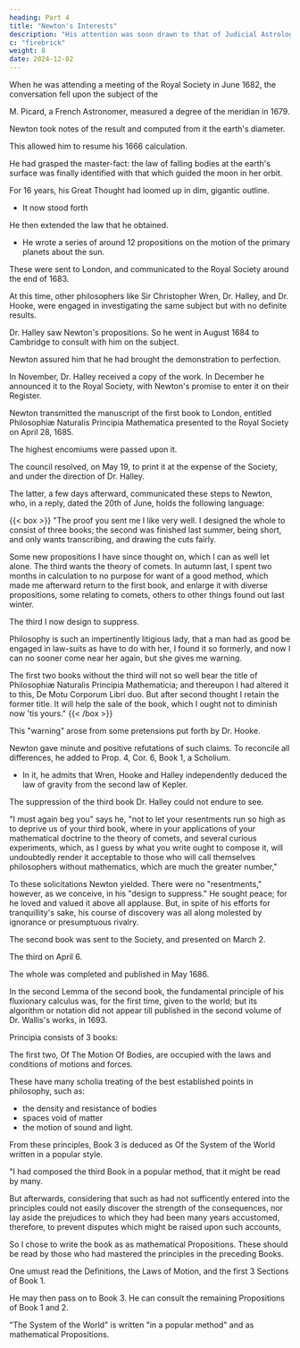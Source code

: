 ```yaml
---
heading: Part 4
title: "Newton's Interests"
description: "His attention was soon drawn to that of Judicial Astrology"
c: "firebrick"
weight: 8
date: 2024-12-02
---
```



When he was attending a meeting of the Royal Society in June 1682, the conversation fell upon the subject of the 


M. Picard, a French Astronomer, measured a degree of the meridian in 1679. 

 <!-- a memorandum afterward, at the earliest opportunity, -->
Newton took notes of the result and computed from it the earth's diameter.

This allowed him to resume his 1666 calculation.

 <!-- : furnished with these new data, he . -->

<!-- As he proceeded therein, he saw that his early expectations were now likely to be realized: the thick rushing, stupendous results overpowered him; he became unable to carry on the process of calculation, and intrusted its completion to one of his friends.  -->

He had grasped the master-fact: the law of falling bodies at the earth's surface was finally identified with that which guided the moon in her orbit.

For 16 years, his Great Thought had loomed up in dim, gigantic outline.
- It now stood forth

<!-- , amid the first dawn of a plausible hypothesis, , radiant and not less grand, in the mid-day light of demonstrated truth. -->

<!-- It were difficult, nay impossible to imagine, even, the influence of a result like this upon a mind like Newton's. It was as if the keystone had been fitted to the glorious arch by which his spirit should ascend to the outskirts of infinite space—spanning the immeasurable—weighing the imponderable—computing the incalculable—mapping out the marchings of the planets, and the far-wanderings of the corners, and catching, bring back to earth some clearer notes of that higher melody which, as a sounding voice, bears perpetual witness to the design and omnipotence of a creating Deity. -->

He then extended the law that he obtained.
- He wrote a series of around 12 propositions on the motion of the primary planets about the sun.

These were sent to London, and communicated to the Royal Society around the end of 1683.

At this time, other philosophers like Sir Christopher Wren, Dr. Halley, and Dr. Hooke, were engaged in investigating the same subject but with no definite results. 

Dr. Halley saw Newton's propositions. So he went in August 1684 to Cambridge to consult with him on the subject. 

Newton assured him that he had brought the demonstration to perfection. 

In November, Dr. Halley received a copy of the work. In December he announced it to the Royal Society, with Newton's promise to  enter it on their Register.

<!-- , subsequently reminded by the Society of his promise, proceeded in the diligent preparation of the work, and, though suffering an interruption of six weeks, -->

Newton transmitted the manuscript of the first book to London, entitled Philosophiæ Naturalis Principia Mathematica presented to the Royal Society on April 28, 1685. 

The highest encomiums were passed upon it.

The council resolved, on May 19, to print it at the expense of the Society, and under the direction of Dr. Halley.

The latter, a few days afterward, communicated these steps to Newton, who, in a reply, dated the 20th of June, holds the following language:

{{< box >}}
"The proof you sent me I like very well. I designed the whole to consist of three books; the second was finished last summer, being short, and only wants transcribing, and drawing the cuts fairly. 

Some new propositions I have since thought on, which I can as well let alone. The third wants the theory of comets. In autumn last, I spent two months in calculation to no purpose for want of a good method, which made me afterward return to the first book, and enlarge it with diverse propositions, some relating to comets, others to other things found out last winter. 

The third I now design to suppress.

Philosophy is such an impertinently litigious lady, that a man had as good be engaged in law-suits as have to do with her, I found it so formerly, and now I can no sooner come near her again, but she gives me warning.

The first two books without the third will not so well bear the title of Philosophiæ Naturalis Principia Mathematicia; and thereupon I had altered it to this, De Motu Corporum Libri duo. But after second thought I retain the former title. It will help the sale of the book, which I ought not to diminish now 'tis yours."
{{< /box >}}



This "warning" arose from some pretensions put forth by Dr. Hooke.

Newton gave minute and positive refutations of such claims. To reconcile all differences, he added to Prop. 4, Cor. 6, Book 1, a Scholium.
- In it, he admits that Wren, Hooke and Halley independently deduced the law of gravity from the second law of Kepler.

The suppression of the third book Dr. Halley could not endure to see.

"I must again beg you" says he, "not to let your resentments run so high as to deprive us of your third book, where in your applications of your mathematical doctrine to the theory of comets, and several curious experiments, which, as I guess by what you write ought to compose it, will undoubtedly render it acceptable to those who will call themselves philosophers without mathematics, which are much the greater number," 

To these solicitations Newton yielded. There were no "resentments," however, as we conceive, in his "design to suppress." He sought peace; for he loved and valued it above all applause. But, in spite of his efforts for tranquillity's sake, his course of discovery was all along molested by ignorance or presumptuous rivalry.

<!-- The publication of the great work now went rapidly forwards. -->

The second book was sent to the Society, and presented on March 2.

The third on April 6.

The whole was completed and published in May 1686.

In the second Lemma of the second book, the fundamental principle of his fluxionary calculus was, for the first time, given to the world; but its algorithm or notation did not appear till published in the second volume of Dr. Wallis's works, in 1693.

<!-- And thus was ushered into existence The Principia—a work to which pre-eminence above all the productions of the human intellect has been awarded—a work that must be esteemed of priceless worth so long as Science has a votary, or a single worshipper be left to kneel at the altar of Truth. -->

<!-- The entire work bears the general title of The Mathematical Principles Of Natural Philosophy. It  -->

Principia consists of 3 books:

The first two, Of The Motion Of Bodies, are occupied with the laws and conditions of motions and forces.

These have many scholia treating of the best established points in philosophy, such as:
- the density and resistance of bodies
- spaces void of matter
- the motion of sound and light. 

From these principles, Book 3 is deduced as Of the System of the World written in a popular style.


"I had composed the third Book in a popular method, that it might be read by many. 

But afterwards, considering that such as had not sufficently entered into the principles could not easily discover the strength of the consequences, nor lay aside the prejudices to which they had been many years accustomed, therefore, to prevent disputes which might be raised upon such accounts,

So I chose to write the book as as mathematical Propositions. These should be read by those who had mastered the principles in the preceding Books.

 <!-- not that I would advise any one to the previous study of every Proposition of those Books." -->

One umust read the Definitions, the Laws of Motion, and the first 3 Sections of Book 1. 

He may then pass on to Book 3. He can consult the remaining Propositions of Book 1 and 2. 

"The System of the World" is written "in a popular method" and  as mathematical Propositions.
